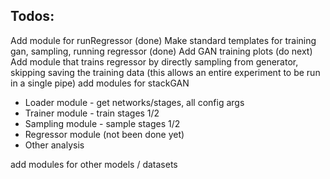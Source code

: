 Todos:
------
Add module for runRegressor (done)
Make standard templates for training gan, sampling, running regressor (done)
Add GAN training plots (do next)
Add module that trains regressor by directly sampling from generator,
    skipping saving the training data (this allows an entire experiment
    to be run in a single pipe)
add modules for stackGAN
 - Loader module - get networks/stages, all config args
 - Trainer module - train stages 1/2
 - Sampling module - sample stages 1/2
 - Regressor module (not been done yet)
 - Other analysis

add modules for other models / datasets
